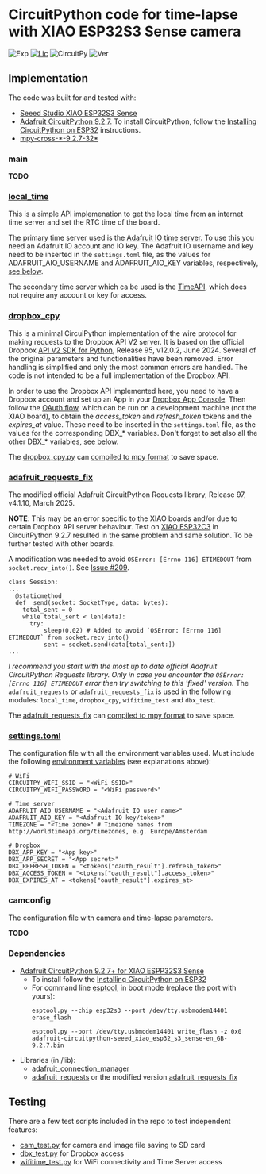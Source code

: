 # CircuitPython code for time-lapse with XIAO ESP32S3 Sense camera

![Exp](https://img.shields.io/badge/Dev-Experimental-orange.svg)
[![Lic](https://img.shields.io/badge/License-MIT-green)](https://mit-license.org)
![CircuitPy](https://img.shields.io/badge/CircuitPython-9.2.7-green)
![Ver](https://img.shields.io/badge/Version-0.1-blue)


## Implementation

The code was built for and tested with:
* [Seeed Studio XIAO ESP32S3 Sense](https://wiki.seeedstudio.com/xiao_esp32s3_getting_started/)
* [Adafruit CircuitPython 9.2.7](https://circuitpython.org/board/seeed_xiao_esp32s3_sense/). To install CircuitPython, follow the [Installing CircuitPython on ESP32](https://learn.adafruit.com/circuitpython-with-esp32-quick-start/installing-circuitpython) instructions.
* [mpy-cross-\*-9.2.7-32\*](https://adafruit-circuit-python.s3.amazonaws.com/index.html?prefix=bin/mpy-cross/)

### main

**TODO**


### [local_time](./local_time.py)

This is a simple API implemenation to get the local time from an internet time server and set the RTC time of the board. 

The primary time server used is the [Adafruit IO time server](https://learn.adafruit.com/shadow-box-internet-clock-with-neopixel-visualization/getting-the-date-time). 
To use this you need an Adafruit IO account and IO key. The Adafruit IO username and key need to be inserted in the `settings.toml` file, as the values for ADAFRUIT_AIO_USERNAME and ADAFRUIT_AIO_KEY variables, respectively, [see below](#settingstoml-the-configuration-file-with-all-the-environment-variables-used).

The secondary time server which ca be used is the [TimeAPI](https://www.timeapi.io/), which does not require any account or key for access.

### [dropbox_cpy](./dropbox_cpy.py)

This is a minimal CircuiPython implementation of the wire protocol for making requests to the Dropbox API V2 server.
It is based on the official Dropbox [API V2 SDK for Python](https://github.com/dropbox/dropbox-sdk-python/tree/main), Release 95, v12.0.2, June 2024.
Several of the original parameters and functionalities have been removed.
Error handling is simplified and only the most common errors are handled.
The code is not intended to be a full implementation of the Dropbox API.

In order to use the Dropbox API implemented here, you need to have a Dropbox account and set up an App in your [Dropbox App Console](https://www.dropbox.com/developers/reference/getting-started). 
Then follow the [OAuth flow](https://github.com/dropbox/dropbox-sdk-python/blob/main/example/oauth/commandline-oauth-scopes.py), which can be run on a development machine (not the XIAO board), to obtain the _access_token_ and _refresh_token_ tokens and the _expires_at_ value. 
These need to be inserted in the `settings.toml` file, as the values for the corresponding DBX_* variables.
Don't forget to set also all the other DBX_* variables, [see below](#settingstoml-the-configuration-file-with-all-the-environment-variables-used).

The [dropbox_cpy.py](./dropbox_cpy.py) can [compiled to mpy format](https://learn.adafruit.com/welcome-to-circuitpython/frequently-asked-questions#faq-3105290) to save space.

### [adafruit_requests_fix](./adafruit_requests_fix.py)

The modified official Adafruit CircuitPython Requests library, Release 97, v4.1.10, March 2025.

**NOTE**: This may be an error specific to the XIAO boards and/or due to certain Dropbox API server behaviour. Test on [XIAO ESP32C3](https://circuitpython.org/board/seeed_xiao_esp32c3/) in CircuitPython 9.2.7 resulted in the same problem and same solution.
To be further tested with other boards.

A modification was needed to avoid `OSError: [Errno 116] ETIMEDOUT` from `socket.recv_into()`.
See [Issue #209](https://github.com/adafruit/Adafruit_CircuitPython_Requests/issues/209). 
```
class Session:
...
  @staticmethod
  def _send(socket: SocketType, data: bytes):
    total_sent = 0
    while total_sent < len(data):
      try:
          sleep(0.02) # Added to avoid `OSError: [Errno 116] ETIMEDOUT` from socket.recv_into()
          sent = socket.send(data[total_sent:])
... 
```

*I recommend you start with the most up to date official Adafruit CircuitPython Requests library.
Only in case you encounter the `OSError: [Errno 116] ETIMEDOUT` error then try switching to this 'fixed' version.*
The `adafruit_requests` or `adafruit_requests_fix` is used in the following modules: `local_time`, `dropbox_cpy`, `wifitime_test` and `dbx_test`.

The [adafruit_requests_fix](./adafruit_requests_fix.py) can [compiled to mpy format](https://learn.adafruit.com/welcome-to-circuitpython/frequently-asked-questions#faq-3105290) to save space.

### [settings.toml](./settings.toml)

The configuration file with all the environment variables used.
Must include the following [environment variables](https://docs.circuitpython.org/en/latest/docs/environment.html) (see explanations above):
```
# WiFi
CIRCUITPY_WIFI_SSID = "<WiFi SSID>"
CIRCUITPY_WIFI_PASSWORD = "<WiFi password>"

# Time server
ADAFRUIT_AIO_USERNAME = "<Adafruit IO user name>"
ADAFRUIT_AIO_KEY = "<Adafruit IO key/token>"
TIMEZONE = "<Time zone>" # Timezone names from http://worldtimeapi.org/timezones, e.g. Europe/Amsterdam

# Dropbox
DBX_APP_KEY = "<App key>"
DBX_APP_SECRET = "<App secret>"
DBX_REFRESH_TOKEN = "<tokens["oauth_result"].refresh_token>"
DBX_ACCESS_TOKEN = "<tokens["oauth_result"].access_token>"
DBX_EXPIRES_AT = <tokens["oauth_result"].expires_at>
```

### camconfig

The configuration file with camera and time-lapse parameters.

**TODO**


### Dependencies

* [Adafruit CircuitPython 9.2.7+ for XIAO ESPP32S3 Sense](https://circuitpython.org/board/seeed_xiao_esp32s3_sense/)
  - To install follow the [Installing CircuitPython on ESP32](https://learn.adafruit.com/circuitpython-with-esp32-quick-start/installing-circuitpython) 
  - For command line [esptool](https://docs.espressif.com/projects/esptool/en/latest/esp32/index.html#quick-start), in boot mode (replace the port with yours):
    ```
    esptool.py --chip esp32s3 --port /dev/tty.usbmodem14401 erase_flash
    
    esptool.py --port /dev/tty.usbmodem14401 write_flash -z 0x0 adafruit-circuitpython-seeed_xiao_esp32_s3_sense-en_GB-9.2.7.bin
    ```
* Libraries (in /lib):
  - [adafruit_connection_manager](https://docs.circuitpython.org/projects/connectionmanager/en/latest/api.html)
  - [adafruit_requests](https://docs.circuitpython.org/projects/requests/en/latest/api.html) or the modified version [adafruit_requests_fix](#adafruit_requests_fix)


## Testing

There are a few test scripts included in the repo to test independent features: 
  * [cam_test.py](./cam_test.py) for camera and image file saving to SD card
  * [dbx_test.py](./dbx_test.py) for Dropbox access
  * [wifitime_test.py](./wifitime_test.py) for WiFi connectivity and Time Server access
